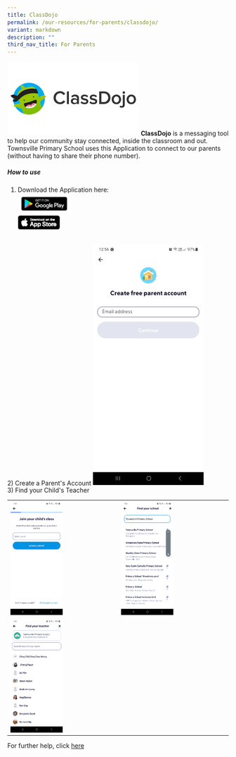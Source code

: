 ```yaml
---
title: ClassDojo
permalink: /our-resources/for-parents/classdojo/
variant: markdown
description: ""
third_nav_title: For Parents
---
```

![](/images/For%20Parents/Classdojo.png)
<strong>ClassDojo</strong> is a messaging tool to help our community stay connected, inside the classroom and out. Townsville Primary School uses this Application to connect to our parents (without having to share their phone number). 

<h5>How to use</h5>

1) Download the Application here:
			<br>
			<a href="https://play.google.com/store/apps/details?id=com.classdojo.android&amp;pli=1" target="_blank" rel="noopener noreferrer">
				<img src="/images/School%20&amp;%20Extra%20Logos/google-play-badge-300x116-1.png" style="width:25%"> </a>
			<br>
			<a href="https://play.google.com/store/apps/details?id=com.classdojo.android&amp;pli=1" target="_blank" rel="noopener noreferrer">
				<img src="/images/School%20&amp;%20Extra%20Logos/Download_on_the_App_Store_Badge_US-UK_blk_092917.png" style="width:20%"> </a>
<br>
2) Create a Parent's Account
<img src="/images/For%20Parents/ClassDojo_1.jpg" style="width:50%">
<br>
3) Find your Child's Teacher
<table>
<tbody>
  <tr>
    <td><img src="/images/For%20Parents/ClassDojo_2.jpg" style="width:50%"></td>
		<td><img src="/images/For%20Parents/ClassDojo_3.jpg" style="width:50%"></td>
  </tr>
	  <tr>
    <td><img src="/images/For%20Parents/ClassDojo_4.jpg" style="width:50%"></td>
  </tr>
</tbody>
</table>

For further help, click <a href="https://classdojo.zendesk.com/hc/en-us">here</a>